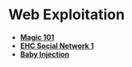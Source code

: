 <h1>Web Exploitation</h1>
<h4>
  <ul>
  <li><a href="https://github.com/tuangu2609/CTF-Writeups/blob/main/FUSec_2023/Web/Magic101/README.md">Magic 101</li>
  <li><a href=https://github.com/tuangu2609/CTF-Writeups/blob/main/FUSec_2023/Web/EHC_Social_Network/README.md>EHC Social Network 1</li>
  <li><a href=https://github.com/tuangu2609/CTF-Writeups/blob/main/FUSec_2023/Web/Baby_Injection/README.md>Baby Injection</li>
</ul>

</h4>
